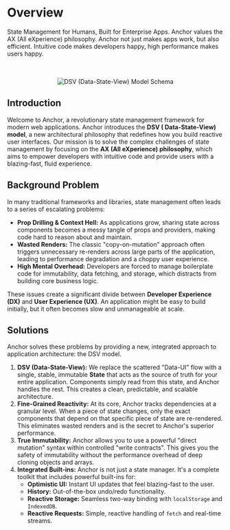 # **Overview**

State Management for Humans, Built for Enterprise Apps. Anchor values the AX (All eXperience) philosophy. Anchor not just makes apps work, but also efficient. Intuitive
code makes developers happy, high performance makes users happy.

<div style="display: flex; align-items: center; justify-content: center; margin-top: 48px;">
  <img src="/schemas/dsv-model.webp" alt="DSV (Data-State-View) Model Schema" />
</div>

## **Introduction**

Welcome to Anchor, a revolutionary state management framework for modern web applications. Anchor introduces the **DSV (
Data-State-View) model**, a new architectural philosophy that redefines how you build reactive user interfaces. Our
mission is to solve the complex challenges of state management by focusing on the **AX (All eXperience) philosophy**,
which aims to empower developers with intuitive code and provide users with a blazing-fast, fluid experience.

## **Background Problem**

In many traditional frameworks and libraries, state management often leads to a series of escalating problems:

- **Prop Drilling & Context Hell:** As applications grow, sharing state across components becomes a messy tangle of
  props and providers, making code hard to reason about and maintain.
- **Wasted Renders:** The classic "copy-on-mutation" approach often triggers unnecessary re-renders across large parts
  of the application, leading to performance degradation and a choppy user experience.
- **High Mental Overhead:** Developers are forced to manage boilerplate code for immutability, data fetching, and
  storage, which distracts from building core business logic.

These issues create a significant divide between **Developer Experience (DX)** and **User Experience (UX)**. An
application might be easy to build initially, but it often becomes slow and unmanageable at scale.

## **Solutions**

Anchor solves these problems by providing a new, integrated approach to application architecture: the DSV model.

1. **DSV (Data-State-View):** We replace the scattered "Data-UI" flow with a single, stable, immutable **State** that
   acts as the source of truth for your entire application. Components simply read from this state, and Anchor handles
   the rest. This creates a clean, predictable, and scalable architecture.
2. **Fine-Grained Reactivity:** At its core, Anchor tracks dependencies at a granular level. When a piece of state
   changes, only the exact components that depend on that specific piece of state are re-rendered. This eliminates
   wasted renders and is the secret to Anchor's superior performance.
3. **True Immutability:** Anchor allows you to use a powerful "direct mutation" syntax within controlled "write
   contracts". This gives you the safety of immutability without the performance overhead of deep cloning objects and
   arrays.
4. **Integrated Built-ins:** Anchor is not just a state manager. It's a complete toolkit that includes powerful
   built-ins for:
   - **Optimistic UI:** Instant UI updates that feel blazing-fast to the user.
   - **History:** Out-of-the-box undo/redo functionality.
   - **Reactive Storage:** Seamless two-way binding with `localStorage` and `IndexedDB`.
   - **Reactive Requests:** Simple, reactive handling of `fetch` and real-time streams.
